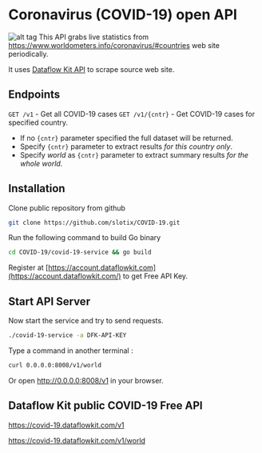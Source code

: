 # Coronavirus (COVID-19) open API

![alt tag](https://github.com/slotix/COVID-19/raw/master/img/COVID-19.png)
This API grabs live statistics from  https://www.worldometers.info/coronavirus/#countries web site periodically. 

It uses [Dataflow Kit API](https://dataflowkit.com) to scrape source web site. 

## Endpoints

`GET /v1` - Get all COVID-19 cases
`GET /v1/{cntr}` - Get COVID-19 cases for specified country. 

- If no `{cntr}` parameter specified the full dataset will be returned.
- Specify `{cntr}` parameter to extract results *for this country only*.
- Specify *world* as `{cntr}` parameter to extract summary results *for the whole world.*

## Installation

Clone public repository from github

```bash
git clone https://github.com/slotix/COVID-19.git
```

Run the following command to build Go binary

```bash
cd COVID-19/covid-19-service && go build
```

Register at [https://account.dataflowkit.com](https://account.dataflowkit.com/) to get Free API Key. 

## Start API Server

Now start the service and try to send requests.

```bash
./covid-19-service -a DFK-API-KEY
```

Type a command in another terminal :

```bash
curl 0.0.0.0:8008/v1/world
```

Or open  http://0.0.0.0:8008/v1 in your browser. 

## Dataflow Kit public COVID-19 Free API

https://covid-19.dataflowkit.com/v1

https://covid-19.dataflowkit.com/v1/world